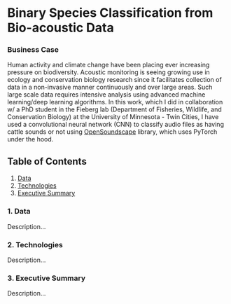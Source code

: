 # Binary Species Classification from Bio-acoustic Data

### Business Case

Human activity and climate change have been placing ever increasing pressure on biodiversity. Acoustic monitoring is seeing growing use in ecology and conservation biology research since it facilitates collection of data in a non-invasive manner continuously and over large areas. Such large scale data requires intensive analysis using advanced machine learning/deep learning algorithms. In this work, which I did in collaboration w/ a PhD student in the Fieberg lab (Department of Fisheries, Wildlife, and Conservation Biology) at the University of Minnesota - Twin Cities, I have used a convolutional neural network (CNN) to classify audio files as having cattle sounds or not using [OpenSoundscape](https://github.com/kitzeslab/opensoundscape) library, which uses PyTorch under the hood.

## Table of Contents

1. [ Data ](#data)
2. [Technologies ](#tex)
3. [ Executive Summary ](#exsum)

<a name="data"></a>
### 1. Data

Description...

<a name="tex"></a>
### 2. Technologies

Description...

<a name="exsum"></a>
### 3. Executive Summary

Description...
